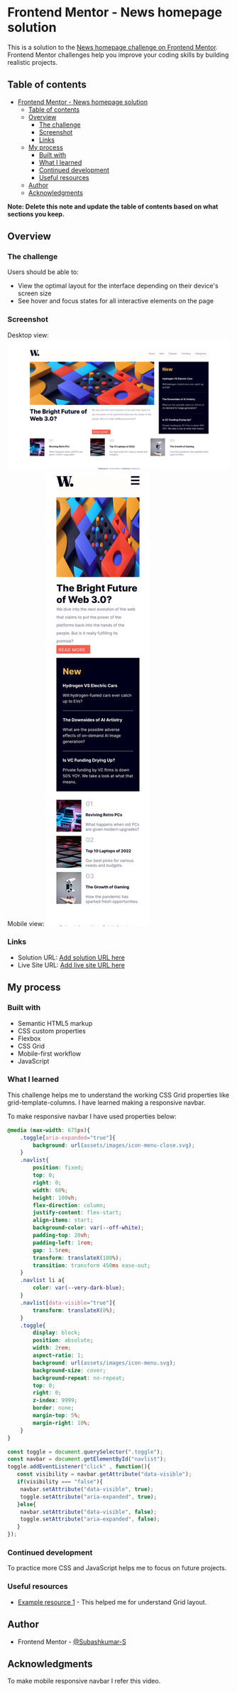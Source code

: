 # Frontend Mentor - News homepage solution

This is a solution to the [News homepage challenge on Frontend Mentor](https://www.frontendmentor.io/challenges/news-homepage-H6SWTa1MFl). Frontend Mentor challenges help you improve your coding skills by building realistic projects. 

## Table of contents

- [Frontend Mentor - News homepage solution](#frontend-mentor---news-homepage-solution)
  - [Table of contents](#table-of-contents)
  - [Overview](#overview)
    - [The challenge](#the-challenge)
    - [Screenshot](#screenshot)
    - [Links](#links)
  - [My process](#my-process)
    - [Built with](#built-with)
    - [What I learned](#what-i-learned)
    - [Continued development](#continued-development)
    - [Useful resources](#useful-resources)
  - [Author](#author)
  - [Acknowledgments](#acknowledgments)

**Note: Delete this note and update the table of contents based on what sections you keep.**

## Overview

### The challenge

Users should be able to:

- View the optimal layout for the interface depending on their device's screen size
- See hover and focus states for all interactive elements on the page

### Screenshot
Desktop view:
![](desktop-view.png)
Mobile view:
![](mobile-view.png)


### Links

- Solution URL: [Add solution URL here](https://github.com/Subashkumar-S/Frontend_Mentor_NEWS_homepage)
- Live Site URL: [Add live site URL here](https://news-home-main-page.web.app/index.html)

## My process

### Built with

- Semantic HTML5 markup
- CSS custom properties
- Flexbox
- CSS Grid
- Mobile-first workflow
- JavaScript



### What I learned

This challenge helps me to understand the working CSS Grid properties like grid-template-columns. I have learned making a responsive navbar.

To make responsive navbar I have used properties below:


```css
@media (max-width: 675px){
    .toggle[aria-expanded="true"]{
        background: url(assets/images/icon-menu-close.svg);
    }
    .navlist{
        position: fixed;
        top: 0;
        right: 0;
        width: 60%;
        height: 100vh;
        flex-direction: column;
        justify-content: flex-start;
        align-items: start;
        background-color: var(--off-white);
        padding-top: 20vh;
        padding-left: 1rem;
        gap: 1.5rem;
        transform: translateX(100%);
        transition: transform 450ms ease-out;
    }
    .navlist li a{
        color: var(--very-dark-blue);
    }
    .navlist[data-visible="true"]{
        transform: translateX(0%);
    }
    .toggle{
        display: block;
        position: absolute;
        width: 2rem;
        aspect-ratio: 1;
        background: url(assets/images/icon-menu.svg);
        background-size: cover;
        background-repeat: no-repeat;
        top: 0;
        right: 0;
        z-index: 9999;
        border: none;
        margin-top: 5%;
        margin-right: 10%;
    }
}
```
```js
const toggle = document.querySelector(".toggle");
const navbar = document.getElementById("navlist");
toggle.addEventListener("click" , function(){
   const visibility = navbar.getAttribute("data-visible");
   if(visibility === "false"){
    navbar.setAttribute("data-visible", true);
    toggle.setAttribute("aria-expanded", true);
   }else{
    navbar.setAttribute("data-visible", false);
    toggle.setAttribute("aria-expanded", false);
   }
});
```


### Continued development

To practice more CSS and JavaScript helps me to focus on future projects.

### Useful resources

- [Example resource 1](https://developer.mozilla.org/en-US/docs/Glossary/Grid) - This helped me for understand Grid layout.


## Author

<!-- - Website - [Subashkumar S] -->
- Frontend Mentor - [@Subashkumar-S](https://www.frontendmentor.io/profile/Subashkumar-S)




## Acknowledgments

To make mobile responsive navbar I refer this video.[](https://www.youtube.com/watch?v=HbBMp6yUXO0&t=2332s) 


